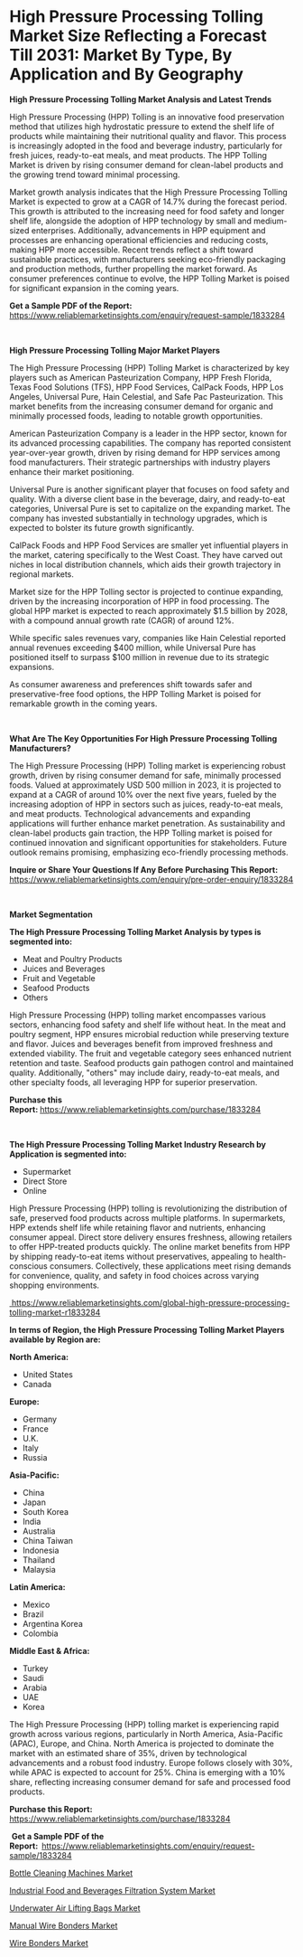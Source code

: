 <p><h1>High Pressure Processing Tolling Market Size Reflecting a Forecast Till 2031: Market By Type, By Application and By Geography</h1></p><p><strong>High Pressure Processing Tolling Market Analysis and Latest Trends</strong></p>
<p><p>High Pressure Processing (HPP) Tolling is an innovative food preservation method that utilizes high hydrostatic pressure to extend the shelf life of products while maintaining their nutritional quality and flavor. This process is increasingly adopted in the food and beverage industry, particularly for fresh juices, ready-to-eat meals, and meat products. The HPP Tolling Market is driven by rising consumer demand for clean-label products and the growing trend toward minimal processing.</p><p>Market growth analysis indicates that the High Pressure Processing Tolling Market is expected to grow at a CAGR of 14.7% during the forecast period. This growth is attributed to the increasing need for food safety and longer shelf life, alongside the adoption of HPP technology by small and medium-sized enterprises. Additionally, advancements in HPP equipment and processes are enhancing operational efficiencies and reducing costs, making HPP more accessible. Recent trends reflect a shift toward sustainable practices, with manufacturers seeking eco-friendly packaging and production methods, further propelling the market forward. As consumer preferences continue to evolve, the HPP Tolling Market is poised for significant expansion in the coming years.</p></p>
<p><strong>Get a Sample PDF of the Report:&nbsp;</strong> <a href="https://www.reliablemarketinsights.com/enquiry/request-sample/1833284?utm_campaign=1620&utm_medium=2&utm_source=Github&utm_content=ia&utm_term=19102024&utm_id=high-pressure-processing-tolling">https://www.reliablemarketinsights.com/enquiry/request-sample/1833284</a></p>
<p>&nbsp;</p>
<p><strong>High Pressure Processing Tolling Major Market Players</strong></p>
<p><p>The High Pressure Processing (HPP) Tolling Market is characterized by key players such as American Pasteurization Company, HPP Fresh Florida, Texas Food Solutions (TFS), HPP Food Services, CalPack Foods, HPP Los Angeles, Universal Pure, Hain Celestial, and Safe Pac Pasteurization. This market benefits from the increasing consumer demand for organic and minimally processed foods, leading to notable growth opportunities.</p><p>American Pasteurization Company is a leader in the HPP sector, known for its advanced processing capabilities. The company has reported consistent year-over-year growth, driven by rising demand for HPP services among food manufacturers. Their strategic partnerships with industry players enhance their market positioning.</p><p>Universal Pure is another significant player that focuses on food safety and quality. With a diverse client base in the beverage, dairy, and ready-to-eat categories, Universal Pure is set to capitalize on the expanding market. The company has invested substantially in technology upgrades, which is expected to bolster its future growth significantly.</p><p>CalPack Foods and HPP Food Services are smaller yet influential players in the market, catering specifically to the West Coast. They have carved out niches in local distribution channels, which aids their growth trajectory in regional markets.</p><p>Market size for the HPP Tolling sector is projected to continue expanding, driven by the increasing incorporation of HPP in food processing. The global HPP market is expected to reach approximately $1.5 billion by 2028, with a compound annual growth rate (CAGR) of around 12%.</p><p>While specific sales revenues vary, companies like Hain Celestial reported annual revenues exceeding $400 million, while Universal Pure has positioned itself to surpass $100 million in revenue due to its strategic expansions.</p><p>As consumer awareness and preferences shift towards safer and preservative-free food options, the HPP Tolling Market is poised for remarkable growth in the coming years.</p></p>
<p>&nbsp;</p>
<p><strong>What Are The Key Opportunities For High Pressure Processing Tolling Manufacturers?</strong></p>
<p><p>The High Pressure Processing (HPP) Tolling market is experiencing robust growth, driven by rising consumer demand for safe, minimally processed foods. Valued at approximately USD 500 million in 2023, it is projected to expand at a CAGR of around 10% over the next five years, fueled by the increasing adoption of HPP in sectors such as juices, ready-to-eat meals, and meat products. Technological advancements and expanding applications will further enhance market penetration. As sustainability and clean-label products gain traction, the HPP Tolling market is poised for continued innovation and significant opportunities for stakeholders. Future outlook remains promising, emphasizing eco-friendly processing methods.</p></p>
<p><strong>Inquire or Share Your Questions If Any Before Purchasing This Report:</strong> <a href="https://www.reliablemarketinsights.com/enquiry/pre-order-enquiry/1833284?utm_campaign=1620&utm_medium=2&utm_source=Github&utm_content=ia&utm_term=19102024&utm_id=high-pressure-processing-tolling">https://www.reliablemarketinsights.com/enquiry/pre-order-enquiry/1833284</a></p>
<p>&nbsp;</p>
<p><strong>Market Segmentation</strong></p>
<p><strong>The High Pressure Processing Tolling Market Analysis by types is segmented into:</strong></p>
<p><ul><li>Meat and Poultry Products</li><li>Juices and Beverages</li><li>Fruit and Vegetable</li><li>Seafood Products</li><li>Others</li></ul></p>
<p><p>High Pressure Processing (HPP) tolling market encompasses various sectors, enhancing food safety and shelf life without heat. In the meat and poultry segment, HPP ensures microbial reduction while preserving texture and flavor. Juices and beverages benefit from improved freshness and extended viability. The fruit and vegetable category sees enhanced nutrient retention and taste. Seafood products gain pathogen control and maintained quality. Additionally, "others" may include dairy, ready-to-eat meals, and other specialty foods, all leveraging HPP for superior preservation.</p></p>
<p><strong>Purchase this Report:&nbsp;</strong><a href="https://www.reliablemarketinsights.com/purchase/1833284?utm_campaign=1620&utm_medium=2&utm_source=Github&utm_content=ia&utm_term=19102024&utm_id=high-pressure-processing-tolling">https://www.reliablemarketinsights.com/purchase/1833284</a></p>
<p>&nbsp;</p>
<p><strong>The High Pressure Processing Tolling Market Industry Research by Application is segmented into:</strong></p>
<p><ul><li>Supermarket</li><li>Direct Store</li><li>Online</li></ul></p>
<p><p>High Pressure Processing (HPP) tolling is revolutionizing the distribution of safe, preserved food products across multiple platforms. In supermarkets, HPP extends shelf life while retaining flavor and nutrients, enhancing consumer appeal. Direct store delivery ensures freshness, allowing retailers to offer HPP-treated products quickly. The online market benefits from HPP by shipping ready-to-eat items without preservatives, appealing to health-conscious consumers. Collectively, these applications meet rising demands for convenience, quality, and safety in food choices across varying shopping environments.</p></p>
<p><a href="https://www.reliablemarketinsights.com/global-high-pressure-processing-tolling-market-r1833284?utm_campaign=1620&utm_medium=2&utm_source=Github&utm_content=ia&utm_term=19102024&utm_id=high-pressure-processing-tolling">&nbsp;https://www.reliablemarketinsights.com/global-high-pressure-processing-tolling-market-r1833284</a></p>
<p><strong>In terms of Region, the High Pressure Processing Tolling Market Players available by Region are:</strong></p>
<p>
    <p> <strong> North America: </strong>
        <ul>
            <li>United States</li>
            <li>Canada</li>
        </ul>
        </p> 
    <p> <strong> Europe: </strong>
        <ul>
            <li>Germany</li>
            <li>France</li>
            <li>U.K.</li>
            <li>Italy</li>
            <li>Russia</li>
        </ul>
        </p> 
    <p> <strong> Asia-Pacific: </strong>
        <ul>
            <li>China</li>
            <li>Japan</li>
            <li>South Korea</li>
            <li>India</li>
            <li>Australia</li>
            <li>China Taiwan</li>
            <li>Indonesia</li>
            <li>Thailand</li>
            <li>Malaysia</li>
        </ul>
        </p> 
    <p> <strong> Latin America: </strong>
        <ul>
            <li>Mexico</li>
            <li>Brazil</li>
            <li>Argentina Korea</li>
            <li>Colombia</li>
        </ul>
        </p> 
    <p> <strong> Middle East & Africa: </strong>
        <ul>
            <li>Turkey</li>
            <li>Saudi</li>
            <li>Arabia</li>
            <li>UAE</li>
            <li>Korea</li>
        </ul>
    </p>
    </p>
<p><p>The High Pressure Processing (HPP) tolling market is experiencing rapid growth across various regions, particularly in North America, Asia-Pacific (APAC), Europe, and China. North America is projected to dominate the market with an estimated share of 35%, driven by technological advancements and a robust food industry. Europe follows closely with 30%, while APAC is expected to account for 25%. China is emerging with a 10% share, reflecting increasing consumer demand for safe and processed food products.</p></p>
<p><strong>Purchase this Report: </strong><a href="https://www.reliablemarketinsights.com/purchase/1833284?utm_campaign=1620&utm_medium=2&utm_source=Github&utm_content=ia&utm_term=19102024&utm_id=high-pressure-processing-tolling">https://www.reliablemarketinsights.com/purchase/1833284</a></p>
<p>&nbsp;<strong>Get a Sample PDF of the Report:&nbsp;&nbsp;</strong><a href="https://www.reliablemarketinsights.com/enquiry/request-sample/1833284?utm_campaign=1620&utm_medium=2&utm_source=Github&utm_content=ia&utm_term=19102024&utm_id=high-pressure-processing-tolling">https://www.reliablemarketinsights.com/enquiry/request-sample/1833284</a></p>
<p><strong></strong></p>
<p><p><a href="https://www.linkedin.com/pulse/bottle-cleaning-machines-market-opportunities-emerging-global-pfv3f?utm_campaign=1620&utm_medium=2&utm_source=Github&utm_content=ia&utm_term=19102024&utm_id=high-pressure-processing-tolling">Bottle Cleaning Machines Market</a></p><p><a href="https://github.com/JakirUddin511/Market-Research-Report-List-1/blob/main/industrial-food-and-beverages-filtration-system-market.md?utm_campaign=1620&utm_medium=2&utm_source=Github&utm_content=ia&utm_term=19102024&utm_id=high-pressure-processing-tolling">Industrial Food and Beverages Filtration System Market</a></p><p><a href="https://www.linkedin.com/pulse/strategic-market-insights-global-underwater-air-lifting-y1kof?utm_campaign=1620&utm_medium=2&utm_source=Github&utm_content=ia&utm_term=19102024&utm_id=high-pressure-processing-tolling">Underwater Air Lifting Bags Market</a></p><p><a href="https://www.linkedin.com/pulse/insights-manual-wire-bonders-market-size-which-expanding-42-cagr-723of?utm_campaign=1620&utm_medium=2&utm_source=Github&utm_content=ia&utm_term=19102024&utm_id=high-pressure-processing-tolling">Manual Wire Bonders Market</a></p><p><a href="https://www.linkedin.com/pulse/wire-bonders-market-size-share-analysis-growth-trends-forecast-dzxpf?utm_campaign=1620&utm_medium=2&utm_source=Github&utm_content=ia&utm_term=19102024&utm_id=high-pressure-processing-tolling">Wire Bonders Market</a></p></p>